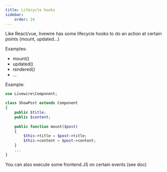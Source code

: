 ```yaml
---
title: Lifecycle hooks
sidebar:
    order: 24
---
```

Like React/vue, livewire has some lifecycle hooks to do an action at certain points (mount, updated...)

Examples:
- mount()
- updated()
- rendered()
- ...

Example:
```php
use Livewire\Component; 

class ShowPost extends Component
{
	public $title;
	public $content;
	
	public function mount($post)
	{
		$this->title = $post->title;
		$this->content = $post->content;
	} 
	...
}
```

You can also execute some frontend JS on certain events (see doc)

